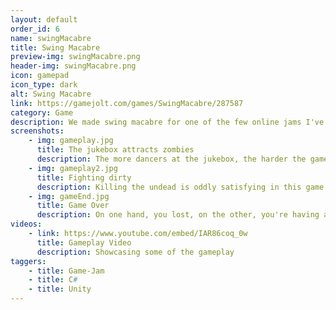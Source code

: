 ```yaml
---
layout: default
order_id: 6
name: swingMacabre
title: Swing Macabre
preview-img: swingMacabre.png
header-img: swingMacabre.png
icon: gamepad
icon_type: dark
alt: Swing Macabre
link: https://gamejolt.com/games/SwingMacabre/287587
category: Game
description: We made swing macabre for one of the few online jams I've taken part in. This game is a third person shoot-em up where a jukebox fell from the sky and is turning people into undead swing dancers, the infection is spreading and you need to keep away before you catch it too.<br><br>Responsabilities:<br>- Make a state machine for the AI which can follow/attack the player, idle, go towards the jukebox, dance around it.<br>- Development on player functionality from animation control to movement and shooting gameplay.<br>- Spawning AI at an increased rate as the player goes through waves of enemies.<br>
screenshots:
    - img: gameplay.jpg
      title: The jukebox attracts zombies
      description: The more dancers at the jukebox, the harder the game gets.
    - img: gameplay2.jpg
      title: Fighting dirty
      description: Killing the undead is oddly satisfying in this game.
    - img: gameEnd.jpg
      title: Game Over
      description: On one hand, you lost, on the other, you're having a ball!
videos:
    - link: https://www.youtube.com/embed/IAR86coq_0w
      title: Gameplay Video
      description: Showcasing some of the gameplay
taggers:
    - title: Game-Jam
    - title: C#
    - title: Unity
---
```


